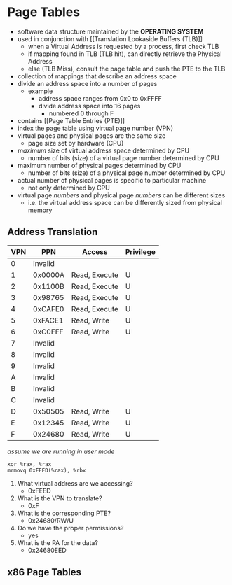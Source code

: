 # Page Tables
- software data structure maintained by the **OPERATING SYSTEM**
- used in conjunction with [[Translation Lookaside Buffers (TLB)]]
	- when a Virtual Address is requested by a process, first check TLB
	- if mapping found in TLB (TLB hit), can directly retrieve the Physical Address
	- else (TLB Miss), consult the page table and push the PTE to the TLB
- collection of mappings that describe an address space
- divide an address space into a number of pages
	- example
		- address space ranges from 0x0 to 0xFFFF
		- divide address space into 16 pages
			- numbered 0 through F
- contains [[Page Table Entries (PTE)]]
- index the page table using virtual page number (VPN)
- virtual pages and physical pages are the same size
	- page size set by hardware (CPU)
- *maximum* size of virtual address space determined by CPU
	- number of bits (size) of a virtual page number determined by CPU
- maximum number of physical pages determined by CPU
	- number of bits (size) of a physical page number determined by CPU 
- actual number of physical pages is specific to particular machine
	- not only determined by CPU
- virtual page *numbers* and physical page *numbers* can be different sizes
	- i.e. the virtual address space can be differently sized from physical memory

## Address Translation
| VPN | PPN     | Access        | Privilege |
| --- | ------- | ------------- | --------- |
| 0   | Invalid |               |           |
| 1   | 0x0000A | Read, Execute | U         |
| 2   | 0x1100B | Read, Execute | U         |
| 3   | 0x98765 | Read, Execute | U         |
| 4   | 0xCAFE0 | Read, Execute | U         |
| 5   | 0xFACE1 | Read, Write   | U         |
| 6   | 0xC0FFF | Read, Write   | U         |
| 7   | Invalid |               |           |
| 8   | Invalid |               |           |
| 9   | Invalid |               |           |
| A   | Invalid |               |           |
| B   | Invalid |               |           |
| C   | Invalid |               |           |
| D   | 0x50505 | Read, Write   | U         |
| E   | 0x12345 | Read, Write   | U         |
| F   | 0x24680 | Read, Write   | U          |
*assume we are running in user mode*
```
xor %rax, %rax
mrmovq 0xFEED(%rax), %rbx
```
1. What virtual address are we accessing?
	- 0xFEED
2. What is the VPN to translate?
	- 0xF
3. What is the corresponding PTE?
	- 0x24680/RW/U
5. Do we have the proper permissions?
	- yes
7. What is the PA for the data?
	- 0x24680EED


## x86 Page Tables
